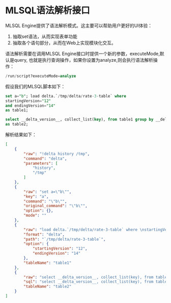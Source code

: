 # MLSQL语法解析接口

MLSQL Engine提供了语法解析模式。这主要可以帮助用户更好的UI体验：

1. 抽取set语法，从而实现表单功能
2. 抽取各个语句部分，从而在Web上实现模块化交互。

语法解析需要在调用MLSQL Engine接口时提供一个新的参数，executeMode,默认是query,
也就是执行查询操作，如果你设置为analyze,则会执行语法解析操作：

```sql
/run/script?executeMode=analyze
```

假设我们的MLSQL脚本如下：

```sql
set a="b"; load delta.`/tmp/delta/rate-3-table` where 
startingVersion="12"
and endingVersion="14"
as table1;

select __delta_version__, collect_list(key), from table1 group by __delta_version__,key 
as table2;
```

解析结果如下：


```json
[
    {
        "raw": "!delta history /tmp",
        "command": "delta",
        "parameters": [
            "history",
            "/tmp"
        ]
    },
    {
        "raw": "set a=\"b\"",
        "key": "a",
        "command": "\"b\"",
        "original_command": "\"b\"",
        "option": {},
        "mode": ""
    },
    {
        "raw": "load delta.`/tmp/delta/rate-3-table` where \nstartingVersion=\"12\"\nand endingVersion=\"14\"\nas table1",
        "format": "delta",
        "path": "`/tmp/delta/rate-3-table`",
        "option": {
            "startingVersion": "12",
            "endingVersion": "14"
        },
        "tableName": "table1"
    },
    {
        "raw": "select __delta_version__, collect_list(key), from table1 group by __delta_version__,key \nas table2",
        "sql": "select __delta_version__, collect_list(key), from table1 group by __delta_version__,key \n",
        "tableName": "table2"
    }
]

```